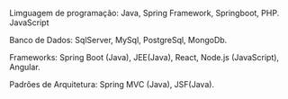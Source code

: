 
Limguagem de programação:
Java, Spring Framework, Springboot, PHP. JavaScript

Banco de Dados:
SqlServer, MySql, PostgreSql, MongoDb.

Frameworks:
Spring Boot (Java), JEE(Java), React, Node.js (JavaScript), Angular.

Padrões de Arquitetura:
Spring MVC (Java), JSF(Java).
